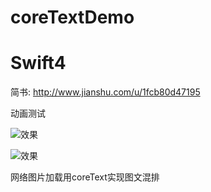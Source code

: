 # coreTextDemo
# Swift4

简书: http://www.jianshu.com/u/1fcb80d47195

动画测试

![效果](https://github.com/haohaocai/coreTextDemo/blob/master/coreTextDemo/coreText.gif)

![效果](https://github.com/haohaocai/coreTextDemo/blob/master/coreTextDemo/click.gif)

网络图片加载用coreText实现图文混排
